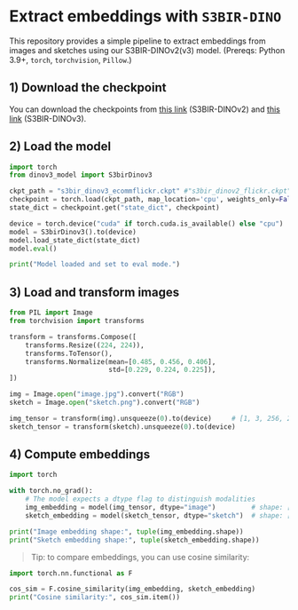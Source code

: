 # Extract embeddings with `S3BIR-DINO`

This repository provides a simple pipeline to extract embeddings from images and sketches using our S3BIR-DINOv2(v3) model.
(Prereqs: Python 3.9+, `torch`, `torchvision`, `Pillow`.)


## 1) Download the checkpoint
You can download the checkpoints from [this link](http://201.238.213.114:2280/sketchapp/get_files/s3bir_dinov2_flickr.ckpt) (S3BIR-DINOv2) and [this link](http://201.238.213.114:2280/sketchapp/get_files/s3bir_dinov3_ecommflickr.ckpt) (S3BIR-DINOv3).

## 2) Load the model

```python
import torch
from dinov3_model import S3birDinov3

ckpt_path = "s3bir_dinov3_ecommflickr.ckpt" #"s3bir_dinov2_flickr.ckpt"
checkpoint = torch.load(ckpt_path, map_location='cpu', weights_only=False)
state_dict = checkpoint.get("state_dict", checkpoint)

device = torch.device("cuda" if torch.cuda.is_available() else "cpu")
model = S3birDinov3().to(device)
model.load_state_dict(state_dict)
model.eval()

print("Model loaded and set to eval mode.")
```

## 3) Load and transform images

```python
from PIL import Image
from torchvision import transforms

transform = transforms.Compose([
    transforms.Resize((224, 224)),
    transforms.ToTensor(),
    transforms.Normalize(mean=[0.485, 0.456, 0.406],
                         std=[0.229, 0.224, 0.225]),
])

img = Image.open("image.jpg").convert("RGB")
sketch = Image.open("sketch.png").convert("RGB")

img_tensor = transform(img).unsqueeze(0).to(device)     # [1, 3, 256, 256]
sketch_tensor = transform(sketch).unsqueeze(0).to(device)
```

## 4) Compute embeddings

```python
import torch

with torch.no_grad():
    # The model expects a dtype flag to distinguish modalities
    img_embedding = model(img_tensor, dtype="image")         # shape: [1, D]
    sketch_embedding = model(sketch_tensor, dtype="sketch")  # shape: [1, D]

print("Image embedding shape:", tuple(img_embedding.shape))
print("Sketch embedding shape:", tuple(sketch_embedding.shape))
```

> Tip: to compare embeddings, you can use cosine similarity:

```python
import torch.nn.functional as F

cos_sim = F.cosine_similarity(img_embedding, sketch_embedding)
print("Cosine similarity:", cos_sim.item())
```
